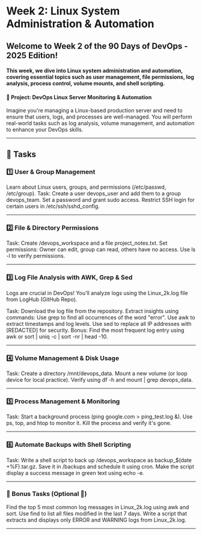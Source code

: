 # Week 2: Linux System Administration & Automation

## Welcome to Week 2 of the 90 Days of DevOps - 2025 Edition!

#### This week, we dive into Linux system administration and automation, covering essential topics such as user management, file permissions, log analysis, process control, volume mounts, and shell scripting.

#### 🚀 Project: DevOps Linux Server Monitoring & Automation
Imagine you're managing a Linux-based production server and need to ensure that users, logs, and processes are well-managed. You will perform real-world tasks such as log analysis, volume management, and automation to enhance your DevOps skills.

---
## 📌 Tasks

### 1️⃣ User & Group Management

Learn about Linux users, groups, and permissions (/etc/passwd, /etc/group).
Task:
Create a user devops_user and add them to a group devops_team.
Set a password and grant sudo access.
Restrict SSH login for certain users in /etc/ssh/sshd_config.

---
### 2️⃣ File & Directory Permissions

Task:
Create /devops_workspace and a file project_notes.txt.
Set permissions:
Owner can edit, group can read, others have no access.
Use ls -l to verify permissions.

---
### 3️⃣ Log File Analysis with AWK, Grep & Sed

Logs are crucial in DevOps! You’ll analyze logs using the Linux_2k.log file from LogHub (GitHub Repo).

Task:
Download the log file from the repository.
Extract insights using commands:
Use grep to find all occurrences of the word "error".
Use awk to extract timestamps and log levels.
Use sed to replace all IP addresses with [REDACTED] for security.
Bonus: Find the most frequent log entry using awk or sort | uniq -c | sort -nr | head -10.

---
### 4️⃣ Volume Management & Disk Usage

Task:
Create a directory /mnt/devops_data.
Mount a new volume (or loop device for local practice).
Verify using df -h and mount | grep devops_data.

---
### 5️⃣ Process Management & Monitoring

Task:
Start a background process (ping google.com > ping_test.log &).
Use ps, top, and htop to monitor it.
Kill the process and verify it's gone.

---

### 6️⃣ Automate Backups with Shell Scripting

Task:
Write a shell script to back up /devops_workspace as backup_$(date +%F).tar.gz.
Save it in /backups and schedule it using cron.
Make the script display a success message in green text using echo -e.

---

### 🎯 Bonus Tasks (Optional 🚀)

Find the top 5 most common log messages in Linux_2k.log using awk and sort.
Use find to list all files modified in the last 7 days.
Write a script that extracts and displays only ERROR and WARNING logs from Linux_2k.log.

---
